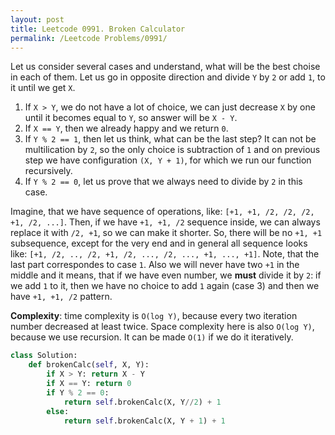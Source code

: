 ```yaml
---
layout: post
title: Leetcode 0991. Broken Calculator
permalink: /Leetcode Problems/0991/
---
```


Let us consider several cases and understand, what will be the best choise in each of them. Let us go in opposite direction and divide `Y` by `2` or add `1`, to it until we get `X`.

1. If `X > Y`, we do not have a lot of choice, we can just decrease `X` by one until it becomes equal to `Y`, so answer will be `X - Y`.
2. If `X == Y`, then we already happy and we return `0`.
3. If `Y % 2 == 1`, then let us think, what can be the last step? It can not be multilication by `2`, so the only choice is subtraction of `1` and on previous step we have configuration `(X, Y + 1)`, for which we run our function recursively.
4. If `Y % 2 == 0`, let us prove that we always need to divide by `2` in this case. 

Imagine, that we have sequence of operations, like: `[+1, +1, /2, /2, /2, +1, /2, ...]`. Then, if we have `+1, +1, /2` sequence inside, we can always replace it with `/2, +1`, so we can make it shorter. So, there will be no `+1, +1` subsequence, except for the very end and in general all sequence looks like: `[+1, /2, .., /2, +1, /2, ..., /2, ..., +1, ..., +1]`. Note, that the last part correspondes to case `1`. Also we will never have two `+1` in the middle and it means, that if we have even number, we **must** divide it by `2`: if we add `1` to it, then we have no choice to add `1` again (case 3) and then we have `+1, +1, /2` pattern.

**Complexity**: time complexity is `O(log Y)`, because every two iteration number decreased at least twice. Space complexity here is also `O(log Y)`, because we use recursion. It can be made `O(1)` if we do it iteratively.

```python
class Solution:
    def brokenCalc(self, X, Y):
        if X > Y: return X - Y
        if X == Y: return 0
        if Y % 2 == 0:
            return self.brokenCalc(X, Y//2) + 1
        else:
            return self.brokenCalc(X, Y + 1) + 1
```